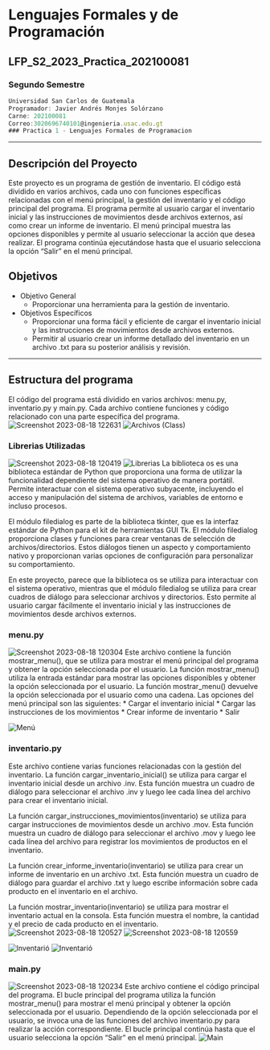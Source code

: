 # Lenguajes Formales y de Programación
## LFP_S2_2023_Practica_202100081
### Segundo Semestre
```js
Universidad San Carlos de Guatemala
Programador: Javier Andrés Monjes Solórzano 
Carne: 202100081
Correo:3020696740101@ingenieria.usac.edu.gt
### Practica 1 - Lenguajes Formales de Programacion
```
---
## Descripción del Proyecto
Este proyecto es un programa de gestión de inventario. El código está dividido en varios archivos, cada uno con funciones específicas relacionadas con el menú principal, la gestión del inventario y el código principal del programa. El programa permite al usuario cargar el inventario inicial y las instrucciones de movimientos desde archivos externos, así como crear un informe de inventario. El menú principal muestra las opciones disponibles y permite al usuario seleccionar la acción que desea realizar. El programa continúa ejecutándose hasta que el usuario selecciona la opción “Salir” en el menú principal.

## Objetivos
* Objetivo General
    * Proporcionar una herramienta para la gestión de inventario.
* Objetivos Específicos
    * Proporcionar una forma fácil y eficiente de cargar el inventario inicial y las instrucciones de movimientos desde archivos externos.
    * Permitir al usuario crear un informe detallado del inventario en un archivo .txt para su posterior análisis y revisión.

---
## Estructura del programa
El código del programa está dividido en varios archivos: menu.py, inventario.py y main.py. Cada archivo contiene funciones y código relacionado con una parte específica del programa.
![Screenshot 2023-08-18 122631](https://github.com/javieer24/LFP_S2_2023_Practica_202100081/assets/74402782/2d387939-4b7a-40f4-9122-49973a331bdd)
![Archivos (Class)](https://ibb.co/JrcdRSz)

### Librerias Utilizadas
![Screenshot 2023-08-18 120419](https://github.com/javieer24/LFP_S2_2023_Practica_202100081/assets/74402782/110140fe-68ff-473d-9701-02ea01ab6f9f)
![Librerias](https://ibb.co/z5ZLH89)
La biblioteca os es una biblioteca estándar de Python que proporciona una forma de utilizar la funcionalidad dependiente del sistema operativo de manera portátil. Permite interactuar con el sistema operativo subyacente, incluyendo el acceso y manipulación del sistema de archivos, variables de entorno e incluso procesos.

El módulo filedialog es parte de la biblioteca tkinter, que es la interfaz estándar de Python para el kit de herramientas GUI Tk. El módulo filedialog proporciona clases y funciones para crear ventanas de selección de archivos/directorios. Estos diálogos tienen un aspecto y comportamiento nativo y proporcionan varias opciones de configuración para personalizar su comportamiento.

En este proyecto, parece que la biblioteca os se utiliza para interactuar con el sistema operativo, mientras que el módulo filedialog se utiliza para crear cuadros de diálogo para seleccionar archivos y directorios. Esto permite al usuario cargar fácilmente el inventario inicial y las instrucciones de movimientos desde archivos externos.

### menu.py
![Screenshot 2023-08-18 120304](https://github.com/javieer24/LFP_S2_2023_Practica_202100081/assets/74402782/725b139b-12a2-408f-9251-97c541988ace)
Este archivo contiene la función mostrar_menu(), que se utiliza para mostrar el menú principal del programa y obtener la opción seleccionada por el usuario. La función mostrar_menu() utiliza la entrada estándar para mostrar las opciones disponibles y obtener la opción seleccionada por el usuario. La función mostrar_menu() devuelve la opción seleccionada por el usuario como una cadena.
Las opciones del menú principal son las siguientes:
    * Cargar el inventario inicial
    * Cargar las instrucciones de los movimientos
    * Crear informe de inventario
    * Salir

![Menú](https://ibb.co/n8zLs0L)


### inventario.py
Este archivo contiene varias funciones relacionadas con la gestión del inventario. La función cargar_inventario_inicial() se utiliza para cargar el inventario inicial desde un archivo .inv. Esta función muestra un cuadro de diálogo para seleccionar el archivo .inv y luego lee cada línea del archivo para crear el inventario inicial.

La función cargar_instrucciones_movimientos(inventario) se utiliza para cargar instrucciones de movimientos desde un archivo .mov. Esta función muestra un cuadro de diálogo para seleccionar el archivo .mov y luego lee cada línea del archivo para registrar los movimientos de productos en el inventario.

La función crear_informe_inventario(inventario) se utiliza para crear un informe de inventario en un archivo .txt. Esta función muestra un cuadro de diálogo para guardar el archivo .txt y luego escribe información sobre cada producto en el inventario en el archivo.

La función mostrar_inventario(inventario) se utiliza para mostrar el inventario actual en la consola. Esta función muestra el nombre, la cantidad y el precio de cada producto en el inventario.
![Screenshot 2023-08-18 120527](https://github.com/javieer24/LFP_S2_2023_Practica_202100081/assets/74402782/bee5574b-85e4-4daa-9c4e-4105ed84eddf)
![Screenshot 2023-08-18 120559](https://github.com/javieer24/LFP_S2_2023_Practica_202100081/assets/74402782/4a2b1199-e977-4ba8-be48-b77d26f88beb)

![Inventarió](https://ibb.co/tqVSZJR)
![Inventarió](https://ibb.co/bdxnvqs)

### main.py 
![Screenshot 2023-08-18 120234](https://github.com/javieer24/LFP_S2_2023_Practica_202100081/assets/74402782/5ec44c30-95f8-4ebb-9fd8-9f01db8bebd3)
Este archivo contiene el código principal del programa. El bucle principal del programa utiliza la función mostrar_menu() para mostrar el menú principal y obtener la opción seleccionada por el usuario. Dependiendo de la opción seleccionada por el usuario, se invoca una de las funciones del archivo inventario.py para realizar la acción correspondiente. El bucle principal continúa hasta que el usuario selecciona la opción “Salir” en el menú principal.
![Main](https://ibb.co/2ZJsL31)
```js
